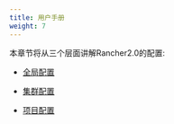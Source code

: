 ```yaml
---
title: 用户手册
weight: 7
---
```


本章节将从三个层面讲解Rancher2.0的配置:

- [全局配置](./global)

- [集群配置](./clusters)

- [项目配置](./projects)